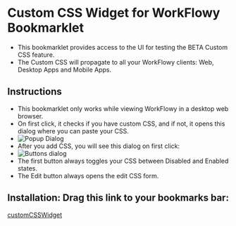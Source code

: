 # Custom CSS Widget for WorkFlowy Bookmarklet
- This bookmarklet provides access to the UI for testing the BETA Custom CSS feature. 
- The Custom CSS will propagate to all your WorkFlowy clients: Web, Desktop Apps and Mobile Apps.

## Instructions
- This bookmarklet only works while viewing WorkFlowy in a desktop web browser. 
- On first click, it checks if you have custom CSS, and if not, it opens this dialog where you can paste your CSS.
- ![Popup Dialog](https://imgur.com/UtZ9tXN.png)
- After you add CSS, you will see this dialog on first click:
- ![Buttons dialog](https://imgur.com/f9GPILl.png)
- The first button always toggles your CSS between Disabled and Enabled states.
- The Edit button always opens the edit CSS form. 

## Installation: Drag this link to your bookmarks bar:

<a href="javascript:(function customCssWidget_0_4(){const showEditDialog=()=&gt;ioc(&quot;dialogs&quot;).show(&quot;dialogs:custom-css&quot;);const htmlEscText=str=&gt;str.replace(/&amp;/g,&quot;&amp;amp;&quot;).replace(/&gt;/g,&quot;&amp;gt;&quot;).replace(/&lt;/g,&quot;&amp;lt;&quot;).replace(/&quot;/g,&quot;&amp;quot;&quot;);const toggleSheet=sheet=&gt;sheet.disabled=!sheet.disabled;function getCustomStyleSheet(){for(const sheet of document.styleSheets){if(sheet.ownerNode.dataset.customCss){return sheet}}}function showCSSDialog(title,button1,button2){const addButton=(num,name)=&gt;`&lt;button type=&quot;button&quot; class=&quot;btnX&quot; id=&quot;btn${num.toString()}&quot;&gt;${htmlEscText(name)}&lt;/button&gt;`;const buttonStyle='.btnX{font-size:18px;background-color:gray;border:2px solid;border-radius:20px;color:#fff;padding:5px 15px;margin-top:16px;margin-right:16px}.btnX:focus,.btnX:hover{border-color:#c4c4c4;background-color:steelblue}';const buttons=addButton(1,button1)+addButton(2,button2);WF.showAlertDialog(`&lt;style&gt;${htmlEscText(buttonStyle)}&lt;/style&gt;&lt;div&gt;${buttons}&lt;/div&gt;`,title);const intervalId=setInterval((function(){let btn1=document.getElementById(&quot;btn1&quot;);if(btn1){clearInterval(intervalId);const btn2=document.getElementById(&quot;btn2&quot;);btn1.focus();btn1.onclick=()=&gt;{WF.hideDialog();toggleSheet(customSheet);if(focus)WF.editItemName(focus)};btn2.onclick=()=&gt;{showEditDialog()}}}),50)}const focus=WF.focusedItem();const customSheet=getCustomStyleSheet();customSheet?showCSSDialog(&quot;Custom CSS&quot;,customSheet.disabled?&quot;Enable&quot;:&quot;Disable&quot;,&quot;Edit&quot;):showEditDialog()})();">customCSSWidget</a>

